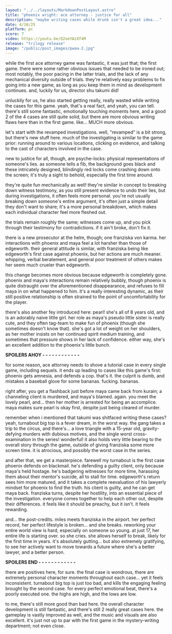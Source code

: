 ```yaml
---
layout: "../../layouts/MarkdownPostLayout.astro"
title: "phoenix wright: ace attorney - justice for all"
description: "maybe writing cases while drunk isn't a great idea..."
date: 4/16/25
platform: pc
score: 7
video: https://youtu.be/Q2oeYAzXf4M
release: "trilogy release"
image: "/public/post_images/pwaa-2.jpg"
---
```

while the first ace attorney game was fantastic, it was just that; the first game. there were some rather obvious issues that needed to be ironed out; most notably, the poor pacing in the latter trials, and the lack of any mechanical diversity outside of trials. they're relatively easy problems to fix going into a new game, as long as you keep them in mind as development continues. and, luckily for us, director shu takumi did!

unluckily for us, he also started getting really, really wasted while writing the cases for this game. yeah, that's a real fact, and yeah, you can tell. there's still some fantastic, emotionally touching moments here, and a good 2 of the 4 cases are still quite solid, but there are more obvious writing flaws here than in the first game. like... MUCH more obvious.

let's start with the revamped investigations. well, "revamped" is a bit strong, but there's new stuff here. much of the investigating is similar to the game prior: running around to various locations, clicking on evidence, and talking to the cast of characters involved in the case.

new to justice for all, though, are psyche-locks: physical representations of someone's lies. as someone tells a fib, the background goes black and these intricately designed, blindingly red locks come crashing down onto the screen; it's truly a sight to behold, especially the first time around.

they're quite fun mechanically as well! they're similar in concept to breaking down witness testimony, as you still present evidence to undo their lies, but during investigations, it often feels more personal. you're not usually breaking down someone's entire argument, it's often just a simple detail they don't want to share; it's a more personal breakdown, which makes each individual character feel more fleshed out.

the trials remain roughly the same; witnesses come up, and you pick through their testimony for contradictions. if it ain't broke, don't fix it.

there is a new prosecutor at the helm, though; one franziska von karma. her interactions with phoenix and maya feel a lot harsher than those of edgeworth. their general attitude is similar, with franziska being like edgeworth's first case against phoenix, but her actions are much meaner. whipping, verbal beratement, and general poor treatment of others makes her seem much crueler than edgeworth.

this change becomes more obvious because edgeworth is completely gone. phoenix and maya's interactions remain relatively bubbly, though phoenix is quite distraught over the aforementioned disappearance, and refuses to fill maya in on what happened to him. it's a really interesting dynamic, as their still positive relationship is often strained to the point of uncomfortability for the player.

there's also another fey introduced here: pearl! she's all of 8 years old, and is an adorably naive little girl. her role as maya's pseudo little sister is really cute, and they often tag-team to make fun of phoenix (though she sometimes doesn't know that). she's got a lot of weight on her shoulders, as her mother insists on her continued spirit medium training, and sometimes that pressure shows in her lack of confidence. either way, she's an excellent addition to the phoenix's little bunch. 

**SPOILERS AHOY - - - - - - - - - - - -**

for some reason, ace attorney needs to shove a tutorial case in every single game, including sequels. it ends up leading to cases like this game's first: phoenix gets amnesia, and defends a cop. that's it. the culprit is dumb, and mistakes a baseball glove for some bananas. fucking. bananas.

right after, you get a flashback just before maya came back from kurain; a channeling client is murdered, and maya's blamed. again. you meet the lovely pearl, and... then her mother is arrested for being an accomplice. maya makes sure pearl is okay first, despite just being cleared of murder.

remember when i mentioned that takumi was shitfaced writing these cases? yeah, turnabout big top is a fever dream, in the worst way. the gang takes a trip to the circus, and there's... a love triangle with a 15-year old, gravity-defying murders with dubious motives, and the single worst cross-examination in the series! wonderful! it also holds very little bearing to the overall story through the game, outside of giving franziska some more screen time. it is atrocious, and possibly the worst case in the series.

and after that, we get a masterpiece. farewell my turnabout is the first case phoenix defends on blackmail. he's defending a guilty client, only because maya's held hostage. he's badgering witnesses for more time, harassing them about their mentor's suicide, all to stall for time. edgeworth's return sees him more matured, and it takes a complete reevaluation of his lawyerly mindset for phoenix to find the truth. his client is guilty, and he can get maya back. franziska turns, despite her hostility, into an essential piece of the investigation. everyone comes together to help each other out, despite their differences. it feels like it should be preachy, but it isn't. it feels rewarding.

and... the post-credits. miles meets franziska in the airport. her perfect record, her perfect lifestyle is broken... and she breaks. reworking your entire world view is hard, especially on someone so young. at just 17, her entire life is starting over. so she cries. she allows herself to break, likely for the first time in years. it's absolutely gutting... but also extremely gratifying, to see her actively want to move towards a future where she's a better lawyer, and a better person. 

**SPOILERS END - - - - - - - - - - - -**

there are positives here, for sure. the final case is wondrous, there are extremely personal character moments throughout each case... yet it feels inconsistent. turnabout big top is just too bad, and kills the engaging feeling brought by the second case. for every perfect emotional beat, there's a poorly executed one. the highs are high, and the lows are low.

to me, there's still more good than bad here. the overall character development is still fantastic, and there's still 2 really great cases here. the gameplay is vastly improved as well, and the music and visuals are also excellent. it's just not up to par with the first game in the mystery-writing department; not even close. 